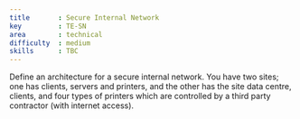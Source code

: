 ```yaml
---
title       : Secure Internal Network
key         : TE-SN
area        : technical
difficulty  : medium
skills      : TBC
---
```


Define an architecture for a secure internal network. You have two sites; one has clients, servers and printers, and the other has the site data centre, clients, and four types of printers which are controlled by a third party contractor (with internet access).
